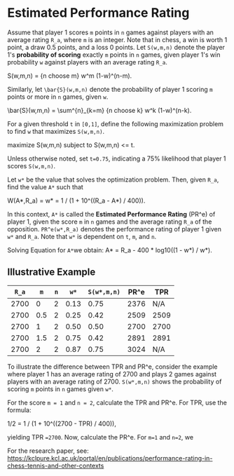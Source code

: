# Estimated Performance Rating

Assume that player 1 scores `m` points in `n` games against players with an average rating `R_a`, where `m` is an integer. Note that in chess, a win is worth 1 point, a draw 0.5 points, and a loss 0 points. Let `S(w,m,n)` denote the player 1's **probability of scoring** exactly `m` points in `n` games, given player 1's win probability `w` against players with an average rating `R_a`. 

S(w,m,n) = {n choose m} w^m (1-w)^(n-m).

Similarly, let `\bar{S}(w,m,n)` denote the probability of player 1 scoring `m` points or more in `n` games, given `w`. 

\bar{S}(w,m,n) = \sum^{n}_{k=m} {n choose k} w^k (1-w)^(n-k).

For a given threshold `t` in `[0,1]`, define the following maximization problem to find `w` that maximizes `S(w,m,n)`.

maximize S(w,m,n) subject to S(w,m,n) <= t.

Unless otherwise noted, set `t=0.75`, indicating a 75% likelihood that player 1 scores `S(w,m,n)`.

Let `w*` be the value that solves the optimization problem. Then, given `R_a`, find the value `A*` such that 

W(A*,R_a) = w* = 1 / (1 + 10^((R_a - A*) / 400)).


In this context, `A*` is called the **Estimated Performance Rating** (PR^e) of player 1, given the score `m` in `n` games and the average rating `R_a` of the opposition. `PR^e(w*,R_a)` denotes the performance rating of player 1 given `w*` and `R_a`. Note that `w*` is dependent on `t`, `m`, and `n`. 

Solving Equation for `A*`we obtain:
A* = R_a - 400 * log10((1 - w*) / w*).


## Illustrative Example

| `R_a` | `m` | `n` | `w*` | `S(w*,m,n)` | **PR^e** | **TPR** |
|-------|-----|-----|------|-------------|----------|---------|
| 2700  | 0   | 2   | 0.13 | 0.75        | 2376     | N/A     |
| 2700  | 0.5 | 2   | 0.25 | 0.42        | 2509     | 2509    |
| 2700  | 1   | 2   | 0.50 | 0.50        | 2700     | 2700    |
| 2700  | 1.5 | 2   | 0.75 | 0.42        | 2891     | 2891    |
| 2700  | 2   | 2   | 0.87 | 0.75        | 3024     | N/A     |

To illustrate the difference between TPR and PR^e, consider the example where player 1 has an average rating of 2700 and plays 2 games against players with an average rating of 2700. `S(w*,m,n)` shows the probability of scoring `m` points in `n` games given `w*`.

For the score `m = 1` and `n = 2`, calculate the TPR and PR^e. For TPR, use the formula:

1/2 = 1 / (1 + 10^((2700 - TPR) / 400)),


yielding TPR `=2700`. Now, calculate the PR^e. For `m=1` and `n=2`, we

For the research paper, see: https://kclpure.kcl.ac.uk/portal/en/publications/performance-rating-in-chess-tennis-and-other-contexts
